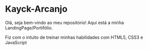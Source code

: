 # Kayck-Arcanjo
Olá, seja bem-vindo ao meu repositório! Aqui está a minha LandingPage/Portifólio.

Fiz com o intuito de treinar minhas habilidades com HTML5, CSS3 e JavaScript